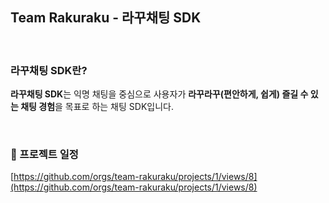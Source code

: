 ## Team Rakuraku - 라꾸채팅 SDK

<br/>

### 라꾸채팅 SDK란?
**라꾸채팅 SDK**는 익명 채팅을 중심으로 사용자가 **라꾸라꾸(편안하게, 쉽게) 즐길 수 있는 채팅 경험**을 목표로 하는 채팅 SDK입니다.

<br/>

### 📅 프로젝트 일정

[https://github.com/orgs/team-rakuraku/projects/1/views/8](https://github.com/orgs/team-rakuraku/projects/1/views/8)

